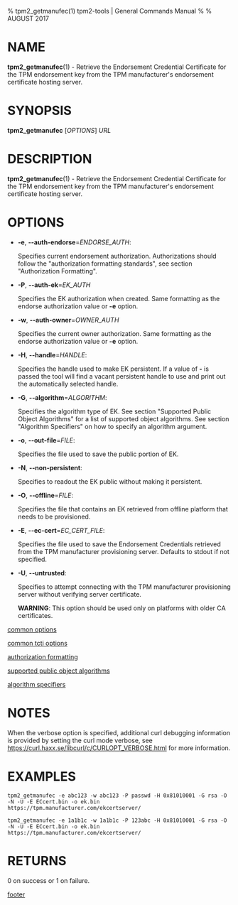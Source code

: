 % tpm2_getmanufec(1) tpm2-tools | General Commands Manual
%
% AUGUST 2017

# NAME

**tpm2_getmanufec**(1) - Retrieve the Endorsement Credential Certificate for the TPM
endorsement key from the TPM manufacturer's endorsement certificate hosting
server.

# SYNOPSIS

**tpm2_getmanufec** [*OPTIONS*] _URL_

# DESCRIPTION

**tpm2_getmanufec**(1) - Retrieve the Endorsement Credential Certificate for
the TPM endorsement key from the TPM manufacturer's endorsement certificate hosting
server.

# OPTIONS

  * **-e**, **--auth-endorse**=_ENDORSE\_AUTH_:

    Specifies current endorsement authorization.
    Authorizations should follow the "authorization formatting standards", see
    section "Authorization Formatting".

  * **-P**, **--auth-ek**=_EK\_AUTH_

    Specifies the EK authorization when created.
    Same formatting as the endorse authorization value or **-e** option.

  * **-w**, **--auth-owner**=_OWNER\_AUTH_

    Specifies the current owner authorization.
    Same formatting as the endorse authorization value or **-e** option.

  * **-H**, **--handle**=_HANDLE_:

    Specifies the handle used to make EK  persistent.
    If a value of **-** is passed the tool will find a vacant persistent handle
    to use and print out the automatically selected handle.

  * **-G**, **--algorithm**=_ALGORITHM_:

    Specifies the algorithm type of EK.
    See section "Supported Public Object Algorithms" for a list of supported
    object algorithms. See section "Algorithm Specifiers" on how to specify
    an algorithm argument.

  * **-o**, **--out-file**=_FILE_:

    Specifies the file used to save the public portion of EK.

  * **-N**, **--non-persistent**:

    Specifies to readout the EK public without making it persistent.

  * **-O**, **--offline**=_FILE_:

    Specifies the file that contains an EK retrieved from offline
    platform that needs to be provisioned.

  * **-E**, **--ec-cert**=_EC\_CERT\_FILE_:

    Specifies the file used to save the Endorsement Credentials retrieved from
    the TPM manufacturer provisioning server. Defaults to stdout if not
    specified.

  * **-U**, **--untrusted**:

    Specifies to attempt connecting with the TPM manufacturer provisioning server
    without verifying server certificate.

    **WARNING**: This option should be used only on platforms with older CA certificates.

[common options](common/options.md)

[common tcti options](common/tcti.md)

[authorization formatting](common/authorizations.md)

[supported public object algorithms](common/object-alg.md)

[algorithm specifiers](common/alg.md)

# NOTES

When the verbose option is specified, additional curl debugging information is
provided by setting the curl mode verbose, see
<https://curl.haxx.se/libcurl/c/CURLOPT_VERBOSE.html> for more information.

# EXAMPLES

```
tpm2_getmanufec -e abc123 -w abc123 -P passwd -H 0x81010001 -G rsa -O -N -U -E ECcert.bin -o ek.bin https://tpm.manufacturer.com/ekcertserver/

tpm2_getmanufec -e 1a1b1c -w 1a1b1c -P 123abc -H 0x81010001 -G rsa -O -N -U -E ECcert.bin -o ek.bin https://tpm.manufacturer.com/ekcertserver/
```

# RETURNS

0 on success or 1 on failure.

[footer](common/footer.md)
